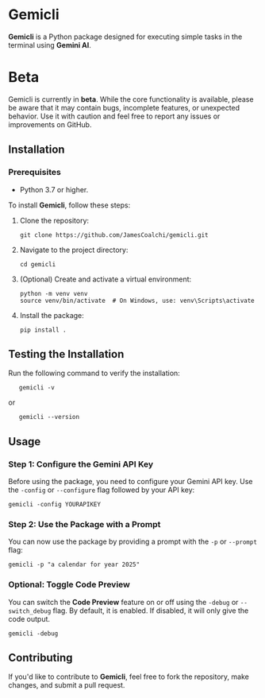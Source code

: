 # Gemicli

**Gemicli** is a Python package designed for executing simple tasks in the terminal using **Gemini AI**.

# Beta

Gemicli is currently in **beta**. While the core functionality is available, please be aware that it may contain bugs, incomplete features, or unexpected behavior. Use it with caution and feel free to report any issues or improvements on GitHub.

## Installation

### Prerequisites  
- Python 3.7 or higher. 

To install **Gemicli**, follow these steps:

1. Clone the repository:
   ```
   git clone https://github.com/JamesCoalchi/gemicli.git
   ```

2. Navigate to the project directory:
   ```
   cd gemicli
   ```
   
3. (Optional) Create and activate a virtual environment:
   ```
   python -m venv venv  
   source venv/bin/activate  # On Windows, use: venv\Scripts\activate  
   ```

4. Install the package:
   ```
   pip install .
   ```
## Testing the Installation

Run the following command to verify the installation:
```
   gemicli -v
```
or
```
   gemicli --version
```

## Usage

### Step 1: Configure the Gemini API Key

Before using the package, you need to configure your Gemini API key. Use the `-config` or `--configure` flag followed by your API key:

```
gemicli -config YOURAPIKEY
```

### Step 2: Use the Package with a Prompt

You can now use the package by providing a prompt with the `-p` or `--prompt` flag:

```
gemicli -p "a calendar for year 2025"
```

### Optional: Toggle Code Preview

You can switch the **Code Preview** feature on or off using the `-debug` or `--switch_debug` flag. By default, it is enabled. If disabled, it will only give the code output.

```
gemicli -debug
```

## Contributing

If you'd like to contribute to **Gemicli**, feel free to fork the repository, make changes, and submit a pull request.

